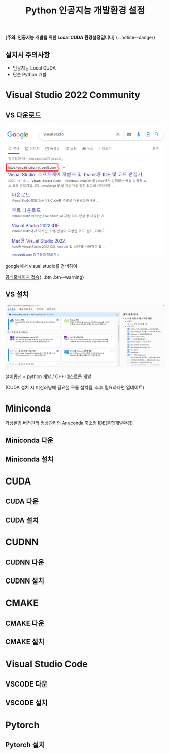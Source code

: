 ﻿---
layout: single
title:  "Python 인공지능 개발환경 설정"
categories: setting
tag: [python, AI, visual studio, miniconda, vscode, cuda, cudnn, cmake, pytorch]
toc: true
author_profile: false
sidebar:
    nav: "docs"
---

**[주의: 인공지능 개발을 위한 Local CUDA 환경설정입니다]**
{: .notice--danger}

<div class="notice--success">
<h2> 설치시 주의사항 </h2>
<ul>
    <li>인공지능 Local CUDA</li>
    <li>단순 Python 개발</li>
</ul>

# Visual Studio 2022 Community

## VS 다운로드

<img title="" src="../assets/2022-11-27-first/vs_search.png" alt="vs_search.png" data-align="left" width="686">

google에서 visual studio를 검색하여

[공식홈페이지 접속](https://visualstudio.microsoft.com/ko/){: .btn .btn--warning}

## VS 설치

![vs_tools.png](../assets/2022-11-27-first/vs_tools.png "vs_install")

설치옵션 = python 개발 / C++ 데스트톱 개발

(CUDA 설치 시 머신러닝에 필요한 모듈 설치됨, 추후 필요하다면 업데이트)

# Miniconda

가상환경 버전관리 형상관리의 Anaconda 축소형 IDE(통합개발환경)

## Miniconda 다운

## Miniconda 설치

# CUDA

## CUDA 다운

## CUDA 설치

# CUDNN

## CUDNN 다운

## CUDNN 설치

# CMAKE

## CMAKE 다운

## CMAKE 설치

# Visual Studio Code

## VSCODE 다운

## VSCODE 설치

# Pytorch

## Pytorch 설치